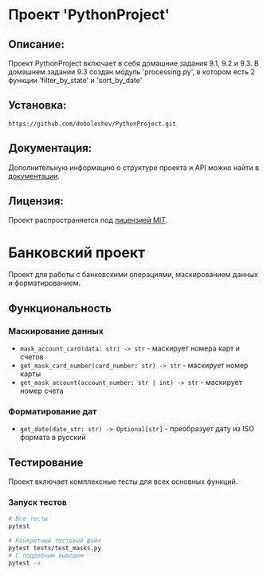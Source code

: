 # Проект 'PythonProject'
## Описание: 
Проект PythonProject включает в себя домашние задания 9.1, 9.2 и 9.3.
В домашнем задании 9.3 создан модуль 'processing.py', в котором есть 2 функции 'filter_by_state' и 'sort_by_date'

## Установка:
```
https://github.com/doboleshev/PythonProject.git
```

## Документация:

Дополнительную информацию о структуре проекта и API можно найти в [документации](https://github.com/doboleshev/PythonProject.).

## Лицензия:

Проект распространяется под [лицензией MIT](LICENSE).

# Банковский проект

Проект для работы с банковскими операциями, маскированием данных и форматированием.

## Функциональность

### Маскирование данных
- `mask_account_card(data: str) -> str` - маскирует номера карт и счетов
- `get_mask_card_number(card_number: str) -> str` - маскирует номер карты
- `get_mask_account(account_number: str | int) -> str` - маскирует номер счета

### Форматирование дат
- `get_date(date_str: str) -> Optional[str]` - преобразует дату из ISO формата в русский

## Тестирование

Проект включает комплексные тесты для всех основных функций.

### Запуск тестов

```bash
# Все тесты
pytest

# Конкретный тестовый файл
pytest tests/test_masks.py
# С подробным выводом
pytest -v
